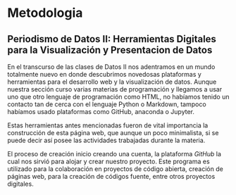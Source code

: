 # Metodologia 
## Periodismo de Datos II: Herramientas Digitales para la Visualización y Presentacion de Datos

En el transcurso de las clases de Datos II nos adentramos en un mundo totalmente nuevo en donde descubrimos novedosas plataformas y herramientas para el desarrollo web y la visualización de datos. Aunque nuestra sección curso varias materias de programación y llegamos a usar uno que otro lenguaje de programación como HTML, no habíamos tenido un contacto tan de cerca con el lenguaje Python o Markdown, tampoco habíamos usado plataformas como GitHub, anaconda o Jupyter. 

Estas herramientas antes mencionadas fueron de vital importancia la construcción de esta página web, que aunque un poco minimalista, si se puede decir así posee las actividades trabajadas durante la materia. 

El proceso de creación inicio creando una cuenta, la plataforma *GitHub* la cual nos sirvió para alojar y crear nuestro proyecto. Este programa es utilizado para la colaboración en proyectos de código abierta, creación de páginas web, para la creación de códigos fuente, entre otros proyectos digitales. 

